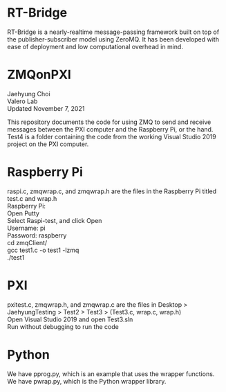 # RT-Bridge
RT-Bridge is a nearly-realtime message-passing framework built on top of the publisher-subscriber model using ZeroMQ.
It has been developed with ease of deployment and low computational overhead in mind.

# ZMQonPXI

Jaehyung Choi<br>
Valero Lab<br>
Updated November 7, 2021<br>

This repository documents the code for using ZMQ to send and receive messages between the PXI computer and the Raspberry Pi, or the hand.   
Test4 is a folder containing the code from the working Visual Studio 2019 project on the PXI computer.   


# Raspberry Pi
raspi.c, zmqwrap.c, and zmqwrap.h are the files in the Raspberry Pi titled test.c and wrap.h<br>
Raspberry Pi:<br>
Open Putty<br>
Select Raspi-test, and click Open<br>
Username: pi<br>
Password: raspberry<br>
cd zmqClient/<br>
gcc test1.c -o test1 -lzmq<br>
./test1<br>

# PXI
pxitest.c, zmqwrap.h, and zmqwrap.c are the files in Desktop > JaehyungTesting > Test2 > Test3 > (Test3.c, wrap.c, wrap.h)<br>
Open Visual Studio 2019 and open Test3.sln<br>
Run without debugging to run the code<br>

# Python
We have pprog.py, which is an example that uses the wrapper functions.<br>
We have pwrap.py, which is the Python wrapper library.<br>


